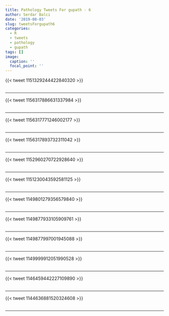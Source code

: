 ```yaml
---
title: Pathology Tweets For gupath - 6
author: Serdar Balci
date: '2019-08-03'
slug: tweetsForgupath6
categories:
  - R
  - tweets
  - pathology
  - gupath
tags: []
image:
  caption: ''
  focal_point: ''
---
```



{{< tweet 1151329244422840320 >}}
<br>
<br>
<hr>
{{< tweet 1156317886631337984 >}}
<br>
<br>
<hr>
{{< tweet 1156317771246002177 >}}
<br>
<br>
<hr>
{{< tweet 1156317893732311042 >}}
<br>
<br>
<hr>
{{< tweet 1152960270722928640 >}}
<br>
<br>
<hr>
{{< tweet 1151230043592581125 >}}
<br>
<br>
<hr>
{{< tweet 1149801279356579840 >}}
<br>
<br>
<hr>
{{< tweet 1149877933105909761 >}}
<br>
<br>
<hr>
{{< tweet 1149877997001945088 >}}
<br>
<br>
<hr>
{{< tweet 1149999912051990528 >}}
<br>
<br>
<hr>
{{< tweet 1146459442227109890 >}}
<br>
<br>
<hr>
{{< tweet 1144636881520324608 >}}
<br>
<br>
<hr>
